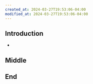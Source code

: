 ```yaml
---
created_at: 2024-03-27T19:53:06-04:00
modified_at: 2024-03-27T19:53:06-04:00
---
```

## Introduction
* 
## Middle
## End